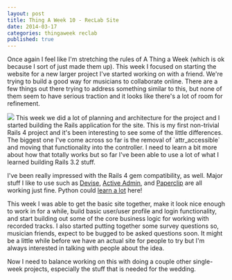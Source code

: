 ```yaml
---
layout: post
title: Thing A Week 10 - RecLab Site
date: 2014-03-17
categories: thingaweek reclab
published: true
---
```


Once again I feel like I'm stretching the rules of A Thing a Week (which is ok because I sort of just made them up). This week I focused on starting the website for a new larger project I've started working on with a friend. We're trying to build a good way for musicians to collaborate online. There are a few things out there trying to address something similar to this, but none of them seem to have serious traction and it looks like there's a lot of room for refinement.

<img src="../blog_media/reclab1.png" class="inline_right" />
This week we did a lot of planning and architecture for the project and I started building the Rails application for the site. This is my first non-trivial Rails 4 project and it's been interesting to see some of the little differences. The biggest one I've come across so far is the removal of `attr_accessible` and moving that functionality into the controller. I need to learn a bit more about how that totally works but so far I've been able to use a lot of what I learned building Rails 3.2 stuff.

I've been really impressed with the Rails 4 gem compatibility, as well. Major stuff I like to use such as [Devise](https://github.com/plataformatec/devise), [Active Admin](https://github.com/gregbell/active_admin), and [Paperclip](https://github.com/thoughtbot/paperclip) are all working just fine. Python could [learn a lot](http://python3wos.appspot.com/) here!

This week I was able to get the basic site together, make it look nice enough to work in for a while, build basic user/user profile and login functionality, and start building out some of the core business logic for working with recorded tracks. I also started putting together some survey questions so, musician friends, expect to be bugged to be asked questions soon. It might be a little while before we have an actual site for people to try but I'm always interested in talking with people about the idea.

Now I need to balance working on this with doing a couple other single-week projects, especially the stuff that is needed for the wedding.